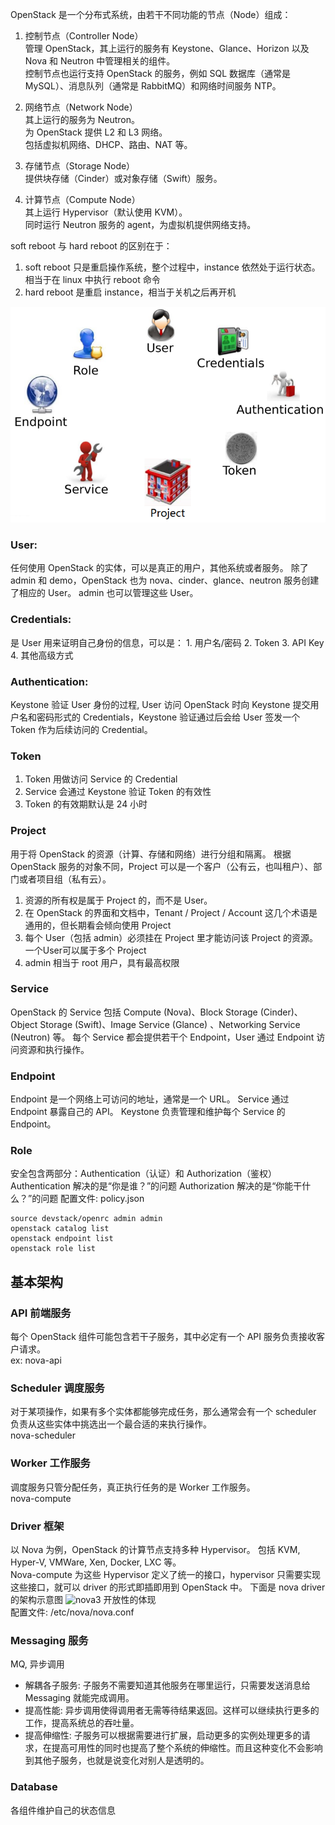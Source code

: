 OpenStack 是一个分布式系统，由若干不同功能的节点（Node）组成：
1. 控制节点（Controller Node）<br>
管理 OpenStack，其上运行的服务有 Keystone、Glance、Horizon 以及 Nova 和 Neutron 中管理相关的组件。<br>
控制节点也运行支持 OpenStack 的服务，例如 SQL 数据库（通常是 MySQL）、消息队列（通常是 RabbitMQ）和网络时间服务 NTP。 <br>       

2. 网络节点（Network Node）<br>
其上运行的服务为 Neutron。<br>
为 OpenStack 提供 L2 和 L3 网络。<br>
包括虚拟机网络、DHCP、路由、NAT 等。      <br>  

3. 存储节点（Storage Node）<br>
提供块存储（Cinder）或对象存储（Swift）服务。<br>        

4. 计算节点（Compute Node）<br>
其上运行 Hypervisor（默认使用 KVM）。<br>
同时运行 Neutron 服务的 agent，为虚拟机提供网络支持。<br>        

soft reboot 与 hard reboot 的区别在于：
1. soft reboot 只是重启操作系统，整个过程中，instance 依然处于运行状态。相当于在 linux 中执行 reboot 命令
2. hard reboot 是重启 instance，相当于关机之后再开机

![base_concept](base_concept.jpg)
### User:
任何使用 OpenStack 的实体，可以是真正的用户，其他系统或者服务。
除了 admin 和 demo，OpenStack 也为 nova、cinder、glance、neutron 服务创建了相应的 User。 admin 也可以管理这些 User。

### Credentials:
是 User 用来证明自己身份的信息，可以是： 1. 用户名/密码 2. Token 3. API Key 4. 其他高级方式

### Authentication:
Keystone 验证 User 身份的过程, User 访问 OpenStack 时向 Keystone 提交用户名和密码形式的 Credentials，Keystone 验证通过后会给 User 签发一个 Token 作为后续访问的 Credential。

### Token
1. Token 用做访问 Service 的 Credential
2. Service 会通过 Keystone 验证 Token 的有效性
3. Token 的有效期默认是 24 小时

### Project
用于将 OpenStack 的资源（计算、存储和网络）进行分组和隔离。 根据 OpenStack 服务的对象不同，Project 可以是一个客户（公有云，也叫租户）、部门或者项目组（私有云）。
1. 资源的所有权是属于 Project 的，而不是 User。
2. 在 OpenStack 的界面和文档中，Tenant / Project / Account 这几个术语是通用的，但长期看会倾向使用 Project
3. 每个 User（包括 admin）必须挂在 Project 里才能访问该 Project 的资源。 一个User可以属于多个 Project
4. admin 相当于 root 用户，具有最高权限

### Service
OpenStack 的 Service 包括 Compute (Nova)、Block Storage (Cinder)、Object Storage (Swift)、Image Service (Glance) 、Networking Service (Neutron) 等。
每个 Service 都会提供若干个 Endpoint，User 通过 Endpoint 访问资源和执行操作。

### Endpoint
Endpoint 是一个网络上可访问的地址，通常是一个 URL。 Service 通过 Endpoint 暴露自己的 API。 Keystone 负责管理和维护每个 Service 的 Endpoint。

### Role
安全包含两部分：Authentication（认证）和 Authorization（鉴权） Authentication 解决的是“你是谁？”的问题 Authorization 解决的是“你能干什么？”的问题
配置文件: policy.json

```shell
source devstack/openrc admin admin 
openstack catalog list
openstack endpoint list
openstack role list
```

## 基本架构
### API 前端服务
每个 OpenStack 组件可能包含若干子服务，其中必定有一个 API 服务负责接收客户请求。<br>
ex: nova-api

### Scheduler 调度服务
对于某项操作，如果有多个实体都能够完成任务，那么通常会有一个 scheduler 负责从这些实体中挑选出一个最合适的来执行操作。<br>
nova-scheduler 

### Worker 工作服务
调度服务只管分配任务，真正执行任务的是 Worker 工作服务。<br>
nova-compute

### Driver 框架
以 Nova 为例，OpenStack 的计算节点支持多种 Hypervisor。 包括 KVM, Hyper-V, VMWare, Xen, Docker, LXC 等。 <br>
Nova-compute 为这些 Hypervisor 定义了统一的接口，hypervisor 只需要实现这些接口，就可以 driver 的形式即插即用到 OpenStack 中。 下面是 nova driver 的架构示意图 
![nova3](!nova3.jpg)
开放性的体现<br>
配置文件: /etc/nova/nova.conf<br>

### Messaging 服务
MQ, 异步调用
* 解耦各子服务: 子服务不需要知道其他服务在哪里运行，只需要发送消息给 Messaging 就能完成调用。
* 提高性能: 异步调用使得调用者无需等待结果返回。这样可以继续执行更多的工作，提高系统总的吞吐量。
* 提高伸缩性: 子服务可以根据需要进行扩展，启动更多的实例处理更多的请求，在提高可用性的同时也提高了整个系统的伸缩性。而且这种变化不会影响到其他子服务，也就是说变化对别人是透明的。

### Database
各组件维护自己的状态信息
